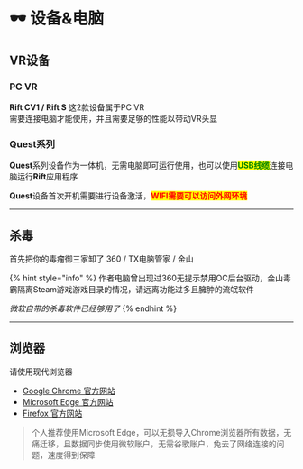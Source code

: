 # 🕶️ 设备&电脑

## VR设备

### PC VR

&#x20;**Rift CV1 / Rift S** 这2款设备属于PC VR\
需要连接电脑才能使用，并且需要足够的性能以带动VR头显

### Quest系列

**Quest**系列设备作为一体机，无需电脑即可运行使用，也可以使用<mark style="color:green;">**USB线缆**</mark>连接电脑运行**Rift**应用程序

**Quest**设备首次开机需要进行设备激活，<mark style="color:red;">**WIFI需要可以访问外网环境**</mark>

***

## 杀毒

首先把你的毒瘤御三家卸了 360 / TX电脑管家 / 金山

{% hint style="info" %}
作者电脑曾出现过360无提示禁用OC后台驱动，金山毒霸隔离Steam游戏游戏目录的情况，请远离功能过多且臃肿的流氓软件

_微软自带的杀毒软件已经够用了_
{% endhint %}

***

## 浏览器

请使用现代浏览器

* [Google Chrome 官方网站](https://www.google.cn/chrome/)
* [Microsoft Edge 官方网站](https://www.microsoft.com/zh-cn/edge)
* [Firefox 官方网站](https://www.mozilla.org/zh-CN/firefox/new/)

> 个人推荐使用Microsoft Edge，可以无损导入Chrome浏览器所有数据，无痛迁移，且数据同步使用微软账户，无需谷歌账户，免去了网络连接的问题，速度得到保障
